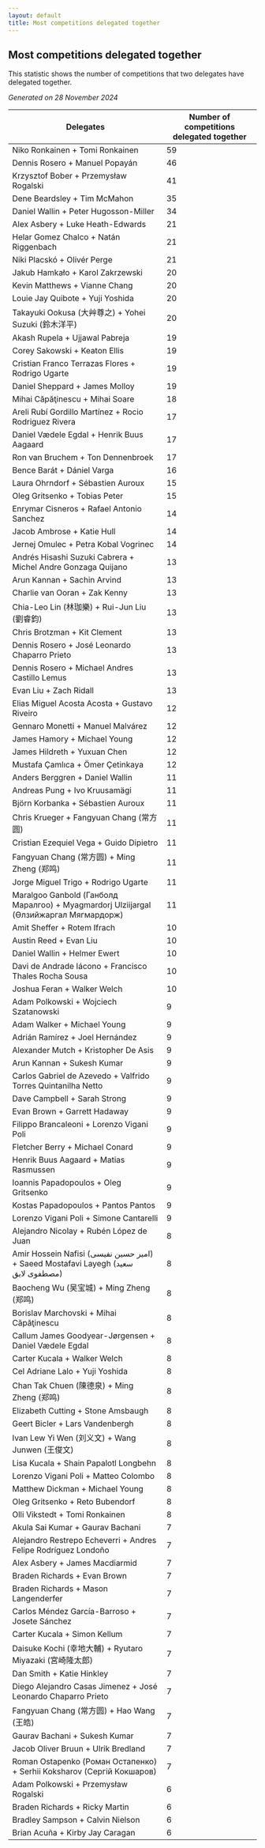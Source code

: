 ```yaml
---
layout: default
title: Most competitions delegated together
---
```

## Most competitions delegated together
This statistic shows the number of competitions that two delegates have delegated together.

*Generated on 28 November 2024*

| Delegates | Number of competitions delegated together |
| --- | --- |
| Niko Ronkainen + Tomi Ronkainen | 59 |
| Dennis Rosero + Manuel Popayán | 46 |
| Krzysztof Bober + Przemysław Rogalski | 41 |
| Dene Beardsley + Tim McMahon | 35 |
| Daniel Wallin + Peter Hugosson-Miller | 34 |
| Alex Asbery + Luke Heath-Edwards | 21 |
| Helar Gomez Chalco + Natán Riggenbach | 21 |
| Niki Placskó + Olivér Perge | 21 |
| Jakub Hamkało + Karol Zakrzewski | 20 |
| Kevin Matthews + Vianne Chang | 20 |
| Louie Jay Quibote + Yuji Yoshida | 20 |
| Takayuki Ookusa (大艸尊之) + Yohei Suzuki (鈴木洋平) | 20 |
| Akash Rupela + Ujjawal Pabreja | 19 |
| Corey Sakowski + Keaton Ellis | 19 |
| Cristian Franco Terrazas Flores + Rodrigo Ugarte | 19 |
| Daniel Sheppard + James Molloy | 19 |
| Mihai Căpăţinescu + Mihai Soare | 18 |
| Areli Rubí Gordillo Martínez + Rocio Rodriguez Rivera | 17 |
| Daniel Vædele Egdal + Henrik Buus Aagaard | 17 |
| Ron van Bruchem + Ton Dennenbroek | 17 |
| Bence Barát + Dániel Varga | 16 |
| Laura Ohrndorf + Sébastien Auroux | 15 |
| Oleg Gritsenko + Tobias Peter | 15 |
| Enrymar Cisneros + Rafael Antonio Sanchez | 14 |
| Jacob Ambrose + Katie Hull | 14 |
| Jernej Omulec + Petra Kobal Vogrinec | 14 |
| Andrés Hisashi Suzuki Cabrera + Michel Andre Gonzaga Quijano | 13 |
| Arun Kannan + Sachin Arvind | 13 |
| Charlie van Ooran + Zak Kenny | 13 |
| Chia-Leo Lin (林珈樂) + Rui-Jun Liu (劉睿鈞) | 13 |
| Chris Brotzman + Kit Clement | 13 |
| Dennis Rosero + José Leonardo Chaparro Prieto | 13 |
| Dennis Rosero + Michael Andres Castillo Lemus | 13 |
| Evan Liu + Zach Ridall | 13 |
| Elias Miguel Acosta Acosta + Gustavo Riveiro | 12 |
| Gennaro Monetti + Manuel Malvárez | 12 |
| James Hamory + Michael Young | 12 |
| James Hildreth + Yuxuan Chen | 12 |
| Mustafa Çamlıca + Ömer Çetinkaya | 12 |
| Anders Berggren + Daniel Wallin | 11 |
| Andreas Pung + Ivo Kruusamägi | 11 |
| Björn Korbanka + Sébastien Auroux | 11 |
| Chris Krueger + Fangyuan Chang (常方圆) | 11 |
| Cristian Ezequiel Vega + Guido Dipietro | 11 |
| Fangyuan Chang (常方圆) + Ming Zheng (郑鸣) | 11 |
| Jorge Miguel Trigo + Rodrigo Ugarte | 11 |
| Maralgoo Ganbold (Ганболд Маралгоо) + Myagmardorj Ulziijargal (Өлзийжаргал Мягмардорж) | 11 |
| Amit Sheffer + Rotem Ifrach | 10 |
| Austin Reed + Evan Liu | 10 |
| Daniel Wallin + Helmer Ewert | 10 |
| Davi de Andrade Iácono + Francisco Thales Rocha Sousa | 10 |
| Joshua Feran + Walker Welch | 10 |
| Adam Polkowski + Wojciech Szatanowski | 9 |
| Adam Walker + Michael Young | 9 |
| Adrián Ramírez + Joel Hernández | 9 |
| Alexander Mutch + Kristopher De Asis | 9 |
| Arun Kannan + Sukesh Kumar | 9 |
| Carlos Gabriel de Azevedo + Valfrido Torres Quintanilha Netto | 9 |
| Dave Campbell + Sarah Strong | 9 |
| Evan Brown + Garrett Hadaway | 9 |
| Filippo Brancaleoni + Lorenzo Vigani Poli | 9 |
| Fletcher Berry + Michael Conard | 9 |
| Henrik Buus Aagaard + Matias Rasmussen | 9 |
| Ioannis Papadopoulos + Oleg Gritsenko | 9 |
| Kostas Papadopoulos + Pantos Pantos | 9 |
| Lorenzo Vigani Poli + Simone Cantarelli | 9 |
| Alejandro Nicolay + Rubén López de Juan | 8 |
| Amir Hossein Nafisi (امیر حسین نفیسی) + Saeed Mostafavi Layegh (سعید مصطفوی لایق) | 8 |
| Baocheng Wu (吴宝城) + Ming Zheng (郑鸣) | 8 |
| Borislav Marchovski + Mihai Căpăţinescu | 8 |
| Callum James Goodyear-Jørgensen + Daniel Vædele Egdal | 8 |
| Carter Kucala + Walker Welch | 8 |
| Cel Adriane Lalo + Yuji Yoshida | 8 |
| Chan Tak Chuen (陳德泉) + Ming Zheng (郑鸣) | 8 |
| Elizabeth Cutting + Stone Amsbaugh | 8 |
| Geert Bicler + Lars Vandenbergh | 8 |
| Ivan Lew Yi Wen (刘义文) + Wang Junwen (王俊文) | 8 |
| Lisa Kucala + Shain Papalotl Longbehn | 8 |
| Lorenzo Vigani Poli + Matteo Colombo | 8 |
| Matthew Dickman + Michael Young | 8 |
| Oleg Gritsenko + Reto Bubendorf | 8 |
| Olli Vikstedt + Tomi Ronkainen | 8 |
| Akula Sai Kumar + Gaurav Bachani | 7 |
| Alejandro Restrepo Echeverri + Andres Felipe Rodríguez Londoño | 7 |
| Alex Asbery + James Macdiarmid | 7 |
| Braden Richards + Evan Brown | 7 |
| Braden Richards + Mason Langenderfer | 7 |
| Carlos Méndez García-Barroso + Josete Sánchez | 7 |
| Carter Kucala + Simon Kellum | 7 |
| Daisuke Kochi (幸地大輔) + Ryutaro Miyazaki (宮崎隆太郎) | 7 |
| Dan Smith + Katie Hinkley | 7 |
| Diego Alejandro Casas Jimenez + José Leonardo Chaparro Prieto | 7 |
| Fangyuan Chang (常方圆) + Hao Wang (王皓) | 7 |
| Gaurav Bachani + Sukesh Kumar | 7 |
| Jacob Oliver Bruun + Ulrik Bredland | 7 |
| Roman Ostapenko (Роман Остапенко) + Serhii Koksharov (Сергій Кокшаров) | 7 |
| Adam Polkowski + Przemysław Rogalski | 6 |
| Braden Richards + Ricky Martin | 6 |
| Bradley Sampson + Calvin Nielson | 6 |
| Brian Acuña + Kirby Jay Caragan | 6 |
